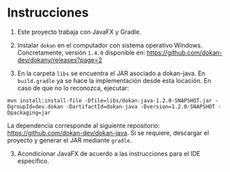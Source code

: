 # Instrucciones
1. Este proyecto trabaja con JavaFX y Gradle. 

2. Instalar `dokan` en el computador con sistema operativo Windows. Concretamente, versión `1.4.0` disponible en: https://github.com/dokan-dev/dokany/releases?page=2

2. En la carpeta `libs` se encuentra el JAR asociado a dokan-java. En `build.gradle` ya se hace la implementación desde esta locación. En caso de que no lo reconozca, ejecutar:
```
mvn install:install-file -Dfile=libs/dokan-java-1.2.0-SNAPSHOT.jar -DgroupId=dev.dokan -DartifactId=dokan-java -Dversion=1.2.0-SNAPSHOT -Dpackaging=jar
```
La dependencia corresponde al siguiente repositorio: https://github.com/dokan-dev/dokan-java. Si se requiere, descargar el proyecto y generar el JAR mediante `gradle`. 

3. Acondicionar JavaFX de acuerdo a las instrucciones para el IDE específico.
